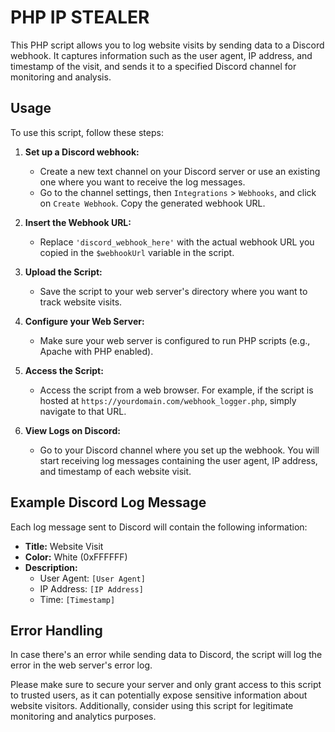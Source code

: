 # PHP IP STEALER

This PHP script allows you to log website visits by sending data to a Discord webhook. It captures information such as the user agent, IP address, and timestamp of the visit, and sends it to a specified Discord channel for monitoring and analysis.

## Usage

To use this script, follow these steps:

1. **Set up a Discord webhook:**
   - Create a new text channel on your Discord server or use an existing one where you want to receive the log messages.
   - Go to the channel settings, then `Integrations` > `Webhooks`, and click on `Create Webhook`. Copy the generated webhook URL.

2. **Insert the Webhook URL:**
   - Replace `'discord_webhook_here'` with the actual webhook URL you copied in the `$webhookUrl` variable in the script.

3. **Upload the Script:**
   - Save the script to your web server's directory where you want to track website visits.

4. **Configure your Web Server:**
   - Make sure your web server is configured to run PHP scripts (e.g., Apache with PHP enabled).

5. **Access the Script:**
   - Access the script from a web browser. For example, if the script is hosted at `https://yourdomain.com/webhook_logger.php`, simply navigate to that URL.

6. **View Logs on Discord:**
   - Go to your Discord channel where you set up the webhook. You will start receiving log messages containing the user agent, IP address, and timestamp of each website visit.

## Example Discord Log Message

Each log message sent to Discord will contain the following information:

- **Title:** Website Visit
- **Color:** White (0xFFFFFF)
- **Description:**
  - User Agent: `[User Agent]`
  - IP Address: `[IP Address]`
  - Time: `[Timestamp]`

## Error Handling

In case there's an error while sending data to Discord, the script will log the error in the web server's error log.

Please make sure to secure your server and only grant access to this script to trusted users, as it can potentially expose sensitive information about website visitors. Additionally, consider using this script for legitimate monitoring and analytics purposes.
